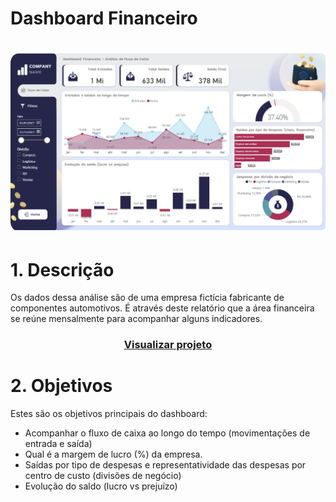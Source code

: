 # Dashboard Financeiro

<h1 align="center">
  <img alt="Tela001" title="#Tela001" src="https://github.com/robsonlopesjr/dashboard-financeiro/blob/main/assets/tela001.png" />
</h1>

# 1. Descrição

Os dados dessa análise são de uma empresa fictícia fabricante de componentes automotivos. É através deste relatório que a área financeira se reúne mensalmente para acompanhar alguns indicadores.

<h3 align="center">
<a href="https://app.powerbi.com/view?r=eyJrIjoiZGU1MzUxNmEtNDg5Mi00ZmExLWJlMjgtZTI0Zjk4NDY2Y2ZiIiwidCI6IjJhNjhhMTEwLTZhOWYtNDIyNS1iNjNlLTMwNDViM2JjOTQwYiJ9" target="_blank">Visualizar projeto</a>
</h1>

# 2. Objetivos

Estes são os objetivos principais do dashboard:

- Acompanhar o fluxo de caixa ao longo do tempo (movimentações de entrada e saída)
- Qual é a margem de lucro (%) da empresa.
- Saídas por tipo de despesas e representatividade das despesas por centro de custo (divisões de negócio)
- Evolução do saldo (lucro vs prejuízo)